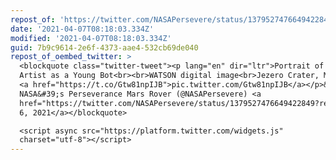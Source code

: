 ```yaml
---
repost_of: 'https://twitter.com/NASAPersevere/status/1379527476649422849'
date: '2021-04-07T08:18:03.334Z'
modified: '2021-04-07T08:18:03.334Z'
guid: 7b9c9614-2e6f-4373-aae4-532cb69de040
repost_of_oembed_twitter: >
  <blockquote class="twitter-tweet"><p lang="en" dir="ltr">Portrait of the
  Artist as a Young Bot<br><br>WATSON digital image<br>Jezero Crater, Mars, 2021
  <a href="https://t.co/Gtw81npIJB">pic.twitter.com/Gtw81npIJB</a></p>&mdash;
  NASA&#39;s Perseverance Mars Rover (@NASAPersevere) <a
  href="https://twitter.com/NASAPersevere/status/1379527476649422849?ref_src=twsrc%5Etfw">April
  6, 2021</a></blockquote>

  <script async src="https://platform.twitter.com/widgets.js"
  charset="utf-8"></script>
---
```

 
